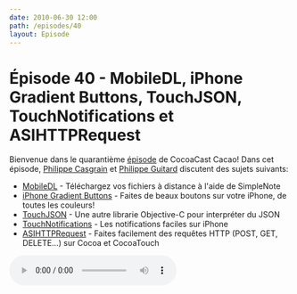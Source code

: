 ```yaml
---
date: 2010-06-30 12:00
path: /episodes/40
layout: Episode
---
```

# Épisode 40 - MobileDL, iPhone Gradient Buttons, TouchJSON, TouchNotifications et ASIHTTPRequest
<p>Bienvenue dans le quarantième <a href="https://archive.org/download/cacaocast/cacaocast_40.mp3" title="CocoaCast Cacao Episode 40">épisode</a> de CocoaCast Cacao! Dans cet épisode, <a href="http://www.twitter.com/philippec" title="Philippe Casgrain sur Twitter">Philippe Casgrain</a> et <a href="http://www.twitter.com/philippeguitard" title="Philippe Guitard sur Twitter">Philippe Guitard</a> discutent des sujets suivants:</p>
<ul><li><a href="http://github.com/scottjacksonx/MobileDL" title="MobileDL">MobileDL</a> - Téléchargez vos fichiers à distance à l'aide de SimpleNote</li>
<li><a href="http://code.google.com/p/iphonegradientbuttons/" title="iPhone Gradient Buttons">iPhone Gradient Buttons</a> - Faites de beaux boutons sur votre iPhone, de toutes les couleurs!</li>
<li><a href="http://code.google.com/p/touchcode/wiki/TouchJSONHowTo" title="TouchJSON">TouchJSON</a> - Une autre librarie Objective-C pour interpréter du JSON</li>
<li><a href="http://www.flickr.com/photos/jwight/4545774789" title="TouchNotifications">TouchNotifications</a> - Les notifications faciles sur iPhone</li>
<li><a href="http://allseeing-i.com/ASIHTTPRequest/" title="ASIHTTPRequest">ASIHTTPRequest</a> - Faites facilement des requêtes HTTP (POST, GET, DELETE&hellip;) sur Cocoa et CocoaTouch</li>
</ul>
<p><audio controls><source src="https://archive.org/download/cacaocast/cacaocast_40.mp3" type="audio/mpeg"><source src="https://archive.org/download/cacaocast/cacaocast_40.mp3" type="audio/mp4">Votre navigateur ne supporte pas l'élément audio / Your browser does not support the audio element.</audio></p>
